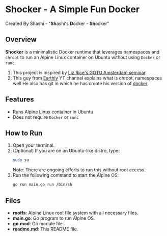 
# Shocker - A Simple Fun Docker

Created By Shashi - "**Sh**ashi's **D**ocker - **Sh**ocker"

## Overview

**Shocker** is a minimalistic Docker runtime that leverages namespaces and `chroot` to run an Alpine Linux container on Ubuntu without using `Docker` or `runc`. 

1. This project is inspired by [Liz Rice's GOTO Amsterdam seminar](https://www.youtube.com/watch?v=8fi7uSYlOdc).
2. This guy from [Earthly](https://www.youtube.com/watch?v=JOsWB50LmwQ) YT channel explains what is chroot, namespaces well
He also has git in which he has create his version of [docker](https://www.youtube.com/watch?v=JOsWB50LmwQ)


## Features

- Runs Alpine Linux container in Ubuntu
- Does not require `Docker` or `runc`

## How to Run

1. Open your terminal.
2. (Optional) If you are on an Ubuntu-like distro, type:
   ```bash
   sudo su
   ```
   Note: There are ongoing efforts to run this without root access.
3. Run the following command to start the Alpine OS:
   ```bash
   go run main.go run /bin/sh
   ```

## Files

- **rootfs**: Alpine Linux root file system with all necessary files.
- **main.go**: Go program to run Alpine OS.
- **go.mod**: Go module file.
- **readme.md**: This README file.